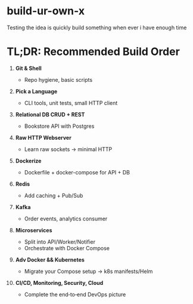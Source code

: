 # build-ur-own-x
Testing the idea is quickly build something when ever i have enough time



# TL;DR: Recommended Build Order

1. **Git & Shell**  
   - Repo hygiene, basic scripts  

2. **Pick a Language**  
   - CLI tools, unit tests, small HTTP client  

3. **Relational DB CRUD + REST**  
   - Bookstore API with Postgres  

4. **Raw HTTP Webserver**  
   - Learn raw sockets → minimal HTTP  

5. **Dockerize**  
   - Dockerfile + docker-compose for API + DB  

6. **Redis**  
   - Add caching + Pub/Sub  

7. **Kafka**  
   - Order events, analytics consumer  

8. **Microservices**  
   - Split into API/Worker/Notifier  
   - Orchestrate with Docker Compose  

9. **Adv Docker && Kubernetes**  
   - Migrate your Compose setup → k8s manifests/Helm  

10. **CI/CD, Monitoring, Security, Cloud**  
    - Complete the end‐to‐end DevOps picture  
